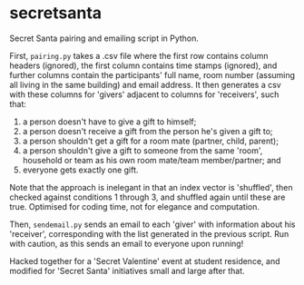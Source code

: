 # secretsanta
Secret Santa pairing and emailing script in Python. 

First, `pairing.py` takes a .csv file where the first row contains column headers (ignored), the first column contains time stamps (ignored), and further columns contain the participants' full name, room number (assuming all living in the same building) and email address. It then generates a csv with these columns for 'givers' adjacent to columns for 'receivers', such that:

1. a person doesn't have to give a gift to himself;
2. a person doesn't receive a gift from the person he's given a gift to; 
3. a person shouldn't get a gift for a room mate (partner, child, parent); 
4. a person shouldn't give a gift to someone from the same 'room', household or team as his own room mate/team member/partner; and
5. everyone gets exactly one gift. 


Note that the approach is inelegant in that an index vector is 'shuffled', then checked against conditions 1 through 3, and shuffled again until these are true. Optimised for coding time, not for elegance and computation.  

Then, `sendemail.py` sends an email to each 'giver' with information about his 'receiver', corresponding with the list generated in the previous script. Run with caution, as this sends an email to everyone upon running!  

Hacked together for a 'Secret Valentine' event at student residence, and modified for 'Secret Santa' initiatives small and large after that.   
